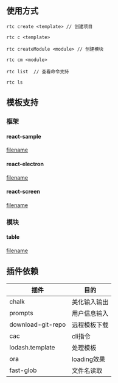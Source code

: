 ## 使用方式

```tsx
rtc create <template> // 创建项目

rtc c <template> 
    
rtc createModule <module> // 创建模块

rtc cm <module> 

rtc list  // 查看命令支持

rtc ls
```

## 模板支持

### 框架

#### react-sample

[filename](https://raw.githubusercontent.com/ligaopeng123/react-project-template/react-simple-template/README.md ':include')

#### react-electron

[filename](https://raw.githubusercontent.com/ligaopeng123/react-project-template/react-electron-template/README.md ':include')

#### react-screen

[filename](https://raw.githubusercontent.com/ligaopeng123/react-project-template/react-screen-template/README.md ':include')

### 模块

#### table

[filename](https://raw.githubusercontent.com/ligaopeng123/react-project-template/table-module/README.md ':include')

## 插件依赖

| 插件              | 目的         |
| ----------------- | ------------ |
| chalk             | 美化输入输出 |
| prompts           | 用户信息输入 |
| download-git-repo | 远程模板下载 |
| cac               | cli指令      |
| lodash.template   | 处理模板     |
| ora               | loading效果  |
| fast-glob         | 文件名读取   |

